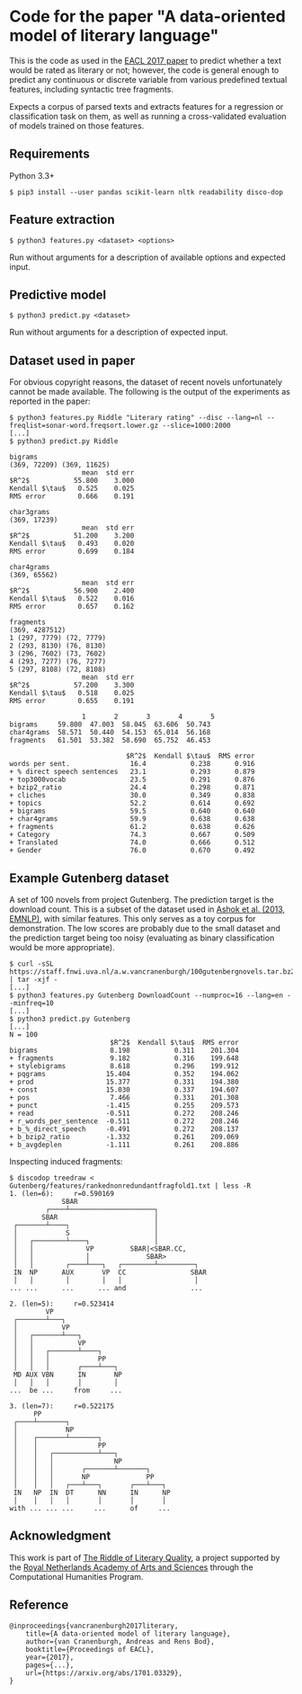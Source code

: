 Code for the paper "A data-oriented model of literary language"
===============================================================

This is the code as used in the [EACL 2017 paper](https://arxiv.org/abs/1701.03329)
to predict whether a text would be rated as literary or not; however, the code
is general enough to predict any continuous or discrete variable from various
predefined textual features, including syntactic tree fragments.

Expects a corpus of parsed texts and extracts features for a regression or
classification task on them, as well as running a cross-validated evaluation
of models trained on those features.

Requirements
------------

Python 3.3+

    $ pip3 install --user pandas scikit-learn nltk readability disco-dop

Feature extraction
------------------

    $ python3 features.py <dataset> <options>

Run without arguments for a description of available options and expected input.

Predictive model
----------------

    $ python3 predict.py <dataset>

Run without arguments for a description of expected input.

Dataset used in paper
---------------------
For obvious copyright reasons, the dataset of recent novels unfortunately
cannot be made available. The following is the output of the experiments as
reported in the paper:

    $ python3 features.py Riddle "Literary rating" --disc --lang=nl --freqlist=sonar-word.freqsort.lower.gz --slice=1000:2000
    [...]
    $ python3 predict.py Riddle

    bigrams
    (369, 72209) (369, 11625)
                      mean  std err
    $R^2$           55.800    3.000
    Kendall $\tau$   0.525    0.025
    RMS error        0.666    0.191

    char3grams
    (369, 17239)
                      mean  std err
    $R^2$           51.200    3.200
    Kendall $\tau$   0.493    0.020
    RMS error        0.699    0.184

    char4grams
    (369, 65562)
                      mean  std err
    $R^2$           56.900    2.400
    Kendall $\tau$   0.522    0.016
    RMS error        0.657    0.162

    fragments
    (369, 4287512)
    1 (297, 7779) (72, 7779)
    2 (293, 8130) (76, 8130)
    3 (296, 7602) (73, 7602)
    4 (293, 7277) (76, 7277)
    5 (297, 8108) (72, 8108)
                      mean  std err
    $R^2$           57.200    3.300
    Kendall $\tau$   0.518    0.025
    RMS error        0.655    0.191

                      1       2       3       4       5
    bigrams     59.800  47.003  58.045  63.606  50.743
    char4grams  58.571  50.440  54.153  65.014  56.168
    fragments   61.501  53.382  58.690  65.752  46.453

                                 $R^2$  Kendall $\tau$  RMS error
    words per sent.               16.4           0.238      0.916
    + % direct speech sentences   23.1           0.293      0.879
    + top3000vocab                23.5           0.291      0.876
    + bzip2_ratio                 24.4           0.298      0.871
    + cliches                     30.0           0.349      0.838
    + topics                      52.2           0.614      0.692
    + bigrams                     59.5           0.640      0.640
    + char4grams                  59.9           0.638      0.638
    + fragments                   61.2           0.638      0.626
    + Category                    74.3           0.667      0.509
    + Translated                  74.0           0.666      0.512
    + Gender                      76.0           0.670      0.492


Example Gutenberg dataset
-------------------------
A set of 100 novels from project Gutenberg. The prediction target is the download count.
This is a subset of the dataset used in [Ashok et al. (2013, EMNLP)](http://aclweb.org/anthology/D13-1181),
with similar features.
This only serves as a toy corpus for demonstration. The low scores are probably
due to the small dataset and the prediction target being too noisy (evaluating as
binary classification would be more appropriate).

    $ curl -sSL https://staff.fnwi.uva.nl/a.w.vancranenburgh/100gutenbergnovels.tar.bz2 | tar -xjf -
    [...]
    $ python3 features.py Gutenberg DownloadCount --numproc=16 --lang=en --minfreq=10
    [...]
    $ python3 predict.py Gutenberg
    [...]
    N = 100
                             $R^2$  Kendall $\tau$  RMS error
    bigrams                  8.198           0.311    201.304
    + fragments              9.182           0.316    199.648
    + stylebigrams           8.618           0.296    199.912
    + pqgrams               15.404           0.352    194.062
    + prod                  15.377           0.331    194.380
    + const                 15.030           0.337    194.607
    + pos                    7.466           0.331    201.308
    + punct                 -1.415           0.255    209.573
    + read                  -0.511           0.272    208.246
    + r_words_per_sentence  -0.511           0.272    208.246
    + b_%_direct_speech     -0.491           0.272    208.137
    + b_bzip2_ratio         -1.332           0.261    209.069
    + b_avgdeplen           -1.111           0.261    208.886


Inspecting induced fragments:

    $ discodop treedraw < Gutenberg/features/rankednonredundantfragfold1.txt | less -R
    1. (len=6):     r=0.590169
                 SBAR
             ┌────┴─────────────────────┐
            SBAR                        │
     ┌───────┴────┐                     │
     │            S                     │
     │   ┌────────┴────┐                │
     │   │             VP         SBAR|<SBAR.CC,
     │   │             │              SBAR>
     │   │        ┌────┴───┐   ┌────────┴─────────┐
     IN  NP      AUX       VP  CC                SBAR
     │   │        │        │   │                  │
    ... ...      ...      ... and                ...

    2. (len=5):     r=0.523414
             VP
     ┌───────┴───┐
     │           VP
     │   ┌───────┴───┐
     │   │           VP
     │   │   ┌───────┴────┐
     │   │   │            PP
     │   │   │       ┌────┴───┐
     MD AUX VBN      IN       NP
     │   │   │       │        │
    ...  be ...     from     ...

    3. (len=7):     r=0.522175
          PP
     ┌────┴───────┐
     │            NP
     │    ┌───────┴───────┐
     │    │               PP
     │    │   ┌───────────┴───┐
     │    │   │               NP
     │    │   │       ┌───────┴───────┐
     │    │   │       NP              PP
     │    │   │   ┌───┴───┐       ┌───┴───┐
     IN   NP  IN  DT      NN      IN      NP
     │    │   │   │       │       │       │
    with ... ... ...     ...      of     ...


Acknowledgment
--------------
This work is part of [The Riddle of Literary Quality](http://literaryquality.huygens.knaw.nl),
a project supported by the [Royal Netherlands Academy of Arts and Sciences](http://www.knaw.nl)
through the Computational Humanities Program.

Reference
---------

    @inproceedings{vancranenburgh2017literary,
        title={A data-oriented model of literary language},
        author={van Cranenburgh, Andreas and Rens Bod},
        booktitle={Proceedings of EACL},
        year={2017},
        pages={...},
        url={https://arxiv.org/abs/1701.03329},
    }

